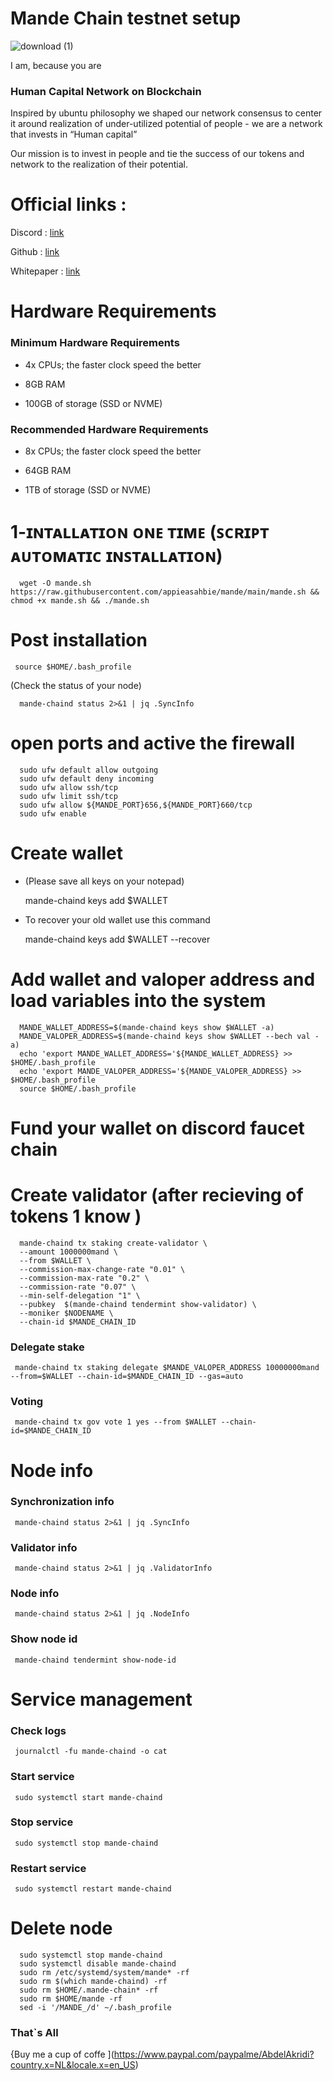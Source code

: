# Mande Chain testnet setup


![download (1)](https://user-images.githubusercontent.com/108979536/198679629-31134951-5695-424a-890d-6936310bd6d6.jpg)




I am, because you are

### Human Capital Network on Blockchain
Inspired by ubuntu philosophy we shaped our network consensus to center it around realization of under-utilized potential of people  - we are a network that invests in “Human capital”

Our mission is to invest in people and tie the success of our tokens and network to the realization of their potential. 




# Official links :

Discord : [link](https://discord.gg/WmgT2xkr)

Github : [link](https://github.com/mande-labs)

Whitepaper : [link](https://drive.google.com/file/d/17EScDNUlaYT1Xiera20x8rYsmI3ejggj/view)



# Hardware Requirements

 ### Minimum Hardware Requirements
 
  + 4x CPUs; the faster clock speed the better

  + 8GB RAM

  + 100GB of storage (SSD or NVME)

 ### Recommended Hardware Requirements
 
  + 8x CPUs; the faster clock speed the better

  + 64GB RAM

  + 1TB of storage (SSD or NVME)

# 1-ɪɴᴛᴀʟʟᴀᴛɪᴏɴ ᴏɴᴇ ᴛɪᴍᴇ (ꜱᴄʀɪᴘᴛ ᴀᴜᴛᴏᴍᴀᴛɪᴄ ɪɴꜱᴛᴀʟʟᴀᴛɪᴏɴ)

      wget -O mande.sh https://raw.githubusercontent.com/appieasahbie/mande/main/mande.sh && chmod +x mande.sh && ./mande.sh
      
      
# Post installation

     source $HOME/.bash_profile
     
     
(Check the status of your node)

      mande-chaind status 2>&1 | jq .SyncInfo
      
     
# open ports and active the firewall

      sudo ufw default allow outgoing
      sudo ufw default deny incoming
      sudo ufw allow ssh/tcp
      sudo ufw limit ssh/tcp
      sudo ufw allow ${MANDE_PORT}656,${MANDE_PORT}660/tcp
      sudo ufw enable
     
# Create wallet

 + (Please save all keys on your notepad)     
 
      mande-chaind keys add $WALLET
      
 + To recover your old wallet use this command

      mande-chaind keys add $WALLET --recover
      
 # Add wallet and valoper address and load variables into the system
 
 
      MANDE_WALLET_ADDRESS=$(mande-chaind keys show $WALLET -a)
      MANDE_VALOPER_ADDRESS=$(mande-chaind keys show $WALLET --bech val -a)
      echo 'export MANDE_WALLET_ADDRESS='${MANDE_WALLET_ADDRESS} >> $HOME/.bash_profile
      echo 'export MANDE_VALOPER_ADDRESS='${MANDE_VALOPER_ADDRESS} >> $HOME/.bash_profile
      source $HOME/.bash_profile
     
     
# Fund your wallet on discord faucet chain

# Create validator (after recieving of tokens 1 know  )

     
      mande-chaind tx staking create-validator \
      --amount 1000000mand \
      --from $WALLET \
      --commission-max-change-rate "0.01" \
      --commission-max-rate "0.2" \
      --commission-rate "0.07" \
      --min-self-delegation "1" \
      --pubkey  $(mande-chaind tendermint show-validator) \
      --moniker $NODENAME \
      --chain-id $MANDE_CHAIN_ID
      
### Delegate stake

     mande-chaind tx staking delegate $MANDE_VALOPER_ADDRESS 10000000mand --from=$WALLET --chain-id=$MANDE_CHAIN_ID --gas=auto
     
### Voting

     mande-chaind tx gov vote 1 yes --from $WALLET --chain-id=$MANDE_CHAIN_ID
     
# Node info

 ### Synchronization info
 
     mande-chaind status 2>&1 | jq .SyncInfo
     
 ### Validator info

     mande-chaind status 2>&1 | jq .ValidatorInfo
     
 ### Node info

     mande-chaind status 2>&1 | jq .NodeInfo
     
 ### Show node id

     mande-chaind tendermint show-node-id     

# Service management

 ### Check logs

     journalctl -fu mande-chaind -o cat
     
 ### Start service

     sudo systemctl start mande-chaind
     
 ### Stop service

     sudo systemctl stop mande-chaind
     
 ### Restart service

     sudo systemctl restart mande-chaind
     
# Delete node


      sudo systemctl stop mande-chaind
      sudo systemctl disable mande-chaind
      sudo rm /etc/systemd/system/mande* -rf
      sudo rm $(which mande-chaind) -rf
      sudo rm $HOME/.mande-chain* -rf
      sudo rm $HOME/mande -rf
      sed -i '/MANDE_/d' ~/.bash_profile
      
      
### That`s All 

{Buy me a cup of coffe ](https://www.paypal.com/paypalme/AbdelAkridi?country.x=NL&locale.x=en_US)
     
